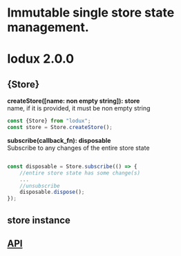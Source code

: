 # Immutable single store state management.  
# lodux 2.0.0

## {Store}

__createStore([name: non empty string]): store__  
name, if it is provided, it must be non empty string
```javascript
const {Store} from "lodux";
const store = Store.createStore();
```
__subscribe(callback_fn): disposable__  
Subscribe to any changes of the entire store state
```javascript

const disposable = Store.subscribe(() => { 
    //entire store state has some change(s)
    ...
    //unsubscribe
    disposable.dispose();
});
```

## store instance
## [API](Store_instance.md)